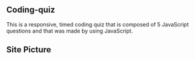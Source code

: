 ## Coding-quiz

This is a responsive, timed coding quiz that is composed of 5 JavaScript questions and that was made by using JavaScript.

## Site Picture

